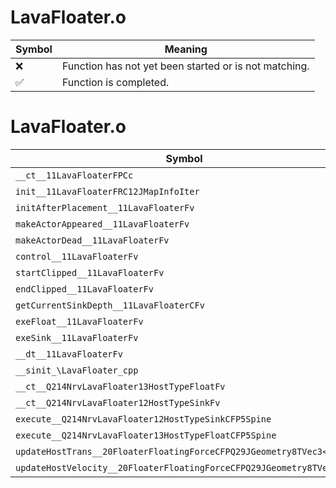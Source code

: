 # LavaFloater.o
| Symbol | Meaning 
| ------------- | ------------- 
| :x: | Function has not yet been started or is not matching. 
| :white_check_mark: | Function is completed. 


# LavaFloater.o
| Symbol | Decompiled? |
| ------------- | ------------- |
| `__ct__11LavaFloaterFPCc` | :x: |
| `init__11LavaFloaterFRC12JMapInfoIter` | :x: |
| `initAfterPlacement__11LavaFloaterFv` | :x: |
| `makeActorAppeared__11LavaFloaterFv` | :x: |
| `makeActorDead__11LavaFloaterFv` | :x: |
| `control__11LavaFloaterFv` | :x: |
| `startClipped__11LavaFloaterFv` | :x: |
| `endClipped__11LavaFloaterFv` | :x: |
| `getCurrentSinkDepth__11LavaFloaterCFv` | :x: |
| `exeFloat__11LavaFloaterFv` | :x: |
| `exeSink__11LavaFloaterFv` | :x: |
| `__dt__11LavaFloaterFv` | :x: |
| `__sinit_\LavaFloater_cpp` | :x: |
| `__ct__Q214NrvLavaFloater13HostTypeFloatFv` | :x: |
| `__ct__Q214NrvLavaFloater12HostTypeSinkFv` | :x: |
| `execute__Q214NrvLavaFloater12HostTypeSinkCFP5Spine` | :x: |
| `execute__Q214NrvLavaFloater13HostTypeFloatCFP5Spine` | :x: |
| `updateHostTrans__20FloaterFloatingForceCFPQ29JGeometry8TVec3<f>` | :x: |
| `updateHostVelocity__20FloaterFloatingForceCFPQ29JGeometry8TVec3<f>` | :x: |
